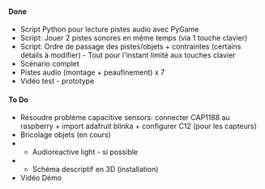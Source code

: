 #### Done

* Script Python pour lecture pistes audio avec PyGame 
* Script: Jouer 2 pistes sonores en même temps (via 1 touche clavier)
* Script: Ordre de passage des pistes/objets + contraintes (certains détails à modifier) - Tout pour l'instant limité aux touches clavier
* Scénario complet
* Pistes audio (montage + peaufinement) x 7
* Vidéo test - prototype

#### To Do

* Résoudre problème capacitive sensors: connecter CAP1188 au raspberry + import 
adafruit blinka + configurer C12 (pour les capteurs)
* Bricolage objets (en cours)
* - Audioreactive light - si possible
* - Schéma descriptif en 3D (installation)
* Vidéo Démo
